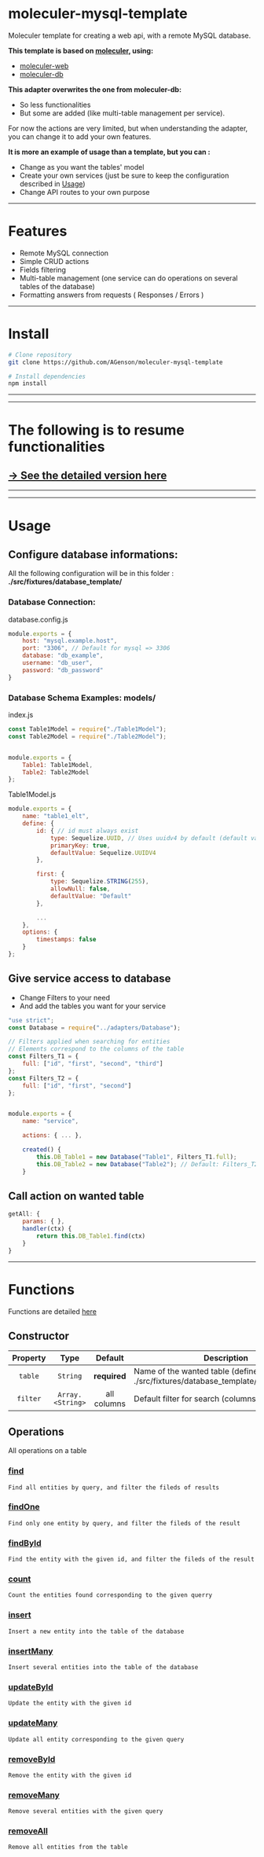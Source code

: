 # moleculer-mysql-template

Moleculer template for creating a web api, with a remote MySQL database.

**This template is based on [moleculer](https://github.com/moleculerjs/moleculer), using:**
- [moleculer-web](https://github.com/moleculerjs/moleculer-web)
- [moleculer-db](https://github.com/moleculerjs/moleculer-db)

**This adapter overwrites the one from moleculer-db:**
- So less functionalities
- But some are added (like multi-table management per service).

For now the actions are very limited, but when understanding the adapter, you can change it to add your own features.

**It is more an example of usage than a template, but you can :**
- Change as you want the tables' model
- Create your own services (just be sure to keep the configuration described in [Usage](https://github.com/AGenson/moleculer-mysql-template/wiki/Usage))
- Change API routes to your own purpose

---

# Features
- Remote MySQL connection
- Simple CRUD actions
- Fields filtering
- Multi-table management (one service can do operations on several tables of the database)
- Formatting answers from requests ( Responses / Errors )

---

# Install
``` bash
# Clone repository
git clone https://github.com/AGenson/moleculer-mysql-template

# Install dependencies
npm install
```

---
---
# The following is to resume functionalities
## [-> See the detailed version here](https://github.com/AGenson/moleculer-mysql-template/wiki)
---
---

# Usage

## Configure database informations:
All the following configuration will be in this folder : **./src/fixtures/database_template/**
### Database Connection:
database.config.js
```js
module.exports = {
	host: "mysql.example.host",
	port: "3306", // Default for mysql => 3306
	database: "db_example",
	username: "db_user",
	password: "db_password"
}
```

### Database Schema Examples: models/
index.js
```js
const Table1Model = require("./Table1Model");
const Table2Model = require("./Table2Model");


module.exports = {
	Table1: Table1Model,
	Table2: Table2Model
};
```

Table1Model.js
```js
module.exports = {
	name: "table1_elt",
	define: {
		id: { // id must always exist
			type: Sequelize.UUID, // Uses uuidv4 by default (default value is recommended)
			primaryKey: true,
			defaultValue: Sequelize.UUIDV4
		},

		first: {
			type: Sequelize.STRING(255),
			allowNull: false,
			defaultValue: "Default"
		},

		...
	},
	options: {
		timestamps: false
	}
};
```

## Give service access to database
- Change Filters to your need
- And add the tables you want for your service
```js
"use strict";
const Database = require("../adapters/Database");

// Filters applied when searching for entities
// Elements correspond to the columns of the table
const Filters_T1 = {
	full: ["id", "first", "second", "third"]
};
const Filters_T2 = {
	full: ["id", "first", "second"]
};


module.exports = {
	name: "service",

	actions: { ... },

	created() {
		this.DB_Table1 = new Database("Table1", Filters_T1.full);
		this.DB_Table2 = new Database("Table2"); // Default: Filters_T2.full
	}

```

## Call action on wanted table
```js
getAll: {
	params: { },
	handler(ctx) {
		return this.DB_Table1.find(ctx)
	}
}
```

---

# Functions
Functions are detailed [here](https://github.com/AGenson/moleculer-mysql-template/wiki/Functions)
## Constructor
| Property | Type             | Default      | Description                                      |
| :------: | :--------------: | :----------: | ------------------------------------------------ |
| `table`  | `String`         | **required** | Name of the wanted table (defined in ./src/fixtures/database_template/models/index.js) |
| `filter` | `Array.<String>` | all columns  | Default filter for search (columns of the table) |

## Operations
All operations on a table
### [find](https://github.com/AGenson/moleculer-mysql-template/wiki/find)
	Find all entities by query, and filter the fileds of results
### [findOne](https://github.com/AGenson/moleculer-mysql-template/wiki/findOne)
	Find only one entity by query, and filter the fileds of the result
### [findById](https://github.com/AGenson/moleculer-mysql-template/wiki/findById)
	Find the entity with the given id, and filter the fileds of the result
### [count](https://github.com/AGenson/moleculer-mysql-template/wiki/count)
	Count the entities found corresponding to the given querry
### [insert](https://github.com/AGenson/moleculer-mysql-template/wiki/insert)
	Insert a new entity into the table of the database
### [insertMany](https://github.com/AGenson/moleculer-mysql-template/wiki/insertMany)
	Insert several entities into the table of the database
### [updateById](https://github.com/AGenson/moleculer-mysql-template/wiki/updateById)
	Update the entity with the given id
### [updateMany](https://github.com/AGenson/moleculer-mysql-template/wiki/updateMany)
	Update all entity corresponding to the given query
### [removeById](https://github.com/AGenson/moleculer-mysql-template/wiki/removeById)
	Remove the entity with the given id
### [removeMany](https://github.com/AGenson/moleculer-mysql-template/wiki/removeMany)
	Remove several entities with the given query
### [removeAll](https://github.com/AGenson/moleculer-mysql-template/wiki/removeAll)
	Remove all entities from the table
